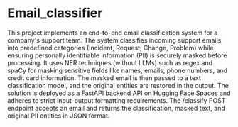 # Email_classifier

This project implements an end-to-end email classification system for a company's support team. The system classifies incoming support emails into predefined categories (Incident, Request, Change, Problem) while ensuring personally identifiable information (PII) is securely masked before processing. It uses NER techniques (without LLMs) such as regex and spaCy for masking sensitive fields like names, emails, phone numbers, and credit card information. The masked email is then passed to a text classification model, and the original entities are restored in the output. The solution is deployed as a FastAPI backend API on Hugging Face Spaces and adheres to strict input-output formatting requirements. The /classify POST endpoint accepts an email and returns the classification, masked text, and original PII entities in JSON format.

